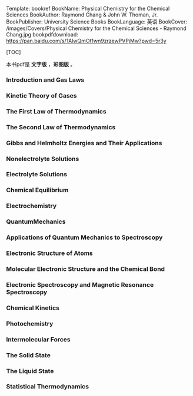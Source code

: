 Template: bookref
BookName: Physical Chemistry for the Chemical Sciences
BookAuthor: Raymond Chang & John W. Thoman, Jr.
BookPublisher: University Science Books
BookLanguage: 英语
BookCover: /images/Covers/Physical Chemistry for the Chemical Sciences - Raymond Chang.jpg
bookpdfdownload: https://pan.baidu.com/s/1AlwQmOt1wn9zrzewPVPjMw?pwd=5r3y 


[TOC]

本书pdf是 **文字版** ，**彩图版** 。


### Introduction and Gas Laws

### Kinetic Theory of Gases

### The First Law of Thermodynamics

### The Second Law of Thermodynamics

### Gibbs and Helmholtz Energies and Their Applications

### Nonelectrolyte Solutions

### Electrolyte Solutions

### Chemical Equilibrium

### Electrochemistry

### QuantumMechanics

### Applications of Quantum Mechanics to Spectroscopy

### Electronic Structure of Atoms

### Molecular Electronic Structure and the Chemical Bond

### Electronic Spectroscopy and Magnetic Resonance Spectroscopy

### Chemical Kinetics

### Photochemistry

### Intermolecular Forces

### The Solid State

### The Liquid State

### Statistical Thermodynamics
